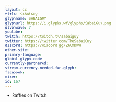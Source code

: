```yaml
---
layout: cc
title: SabaiGuy
glyphname: SABAIGUY
glyphurl: https://i.glyphs.wf/glyphs/SabaiGuy.png
glyphwave: 7
youtube: 
twitch: https://twitch.tv/sabaiguy
twitter: https://twitter.com/TheSabaiGuy
discord: https://discord.gg/Z6CmDWW
other-site: 
primary-language: 
global-glyph-code: 
currently-partnered: 
stream-currency-needed-for-glyph: 
facebook: 
mixer: 
id: 167
---
```

* Raffles on Twitch
